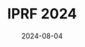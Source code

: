 ---
title: IPRF 2024
# summary: "'24. 펜타포트 락 페스티벌"
date: 2024-08-04
type: docs
math: false
featured: true
---